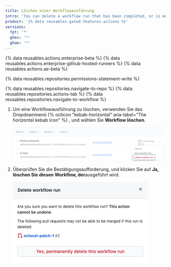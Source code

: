 ```yaml
---
title: Löschen einer Workflowausführung
intro: 'You can delete a workflow run that has been completed, or is more than two weeks old.'
product: '{% data reusables.gated-features.actions %}'
versions:
  fpt: '*'
  ghes: '*'
  ghae: '*'
---
```


{% data reusables.actions.enterprise-beta %}
{% data reusables.actions.enterprise-github-hosted-runners %}
{% data reusables.actions.ae-beta %}

{% data reusables.repositories.permissions-statement-write %}

{% data reusables.repositories.navigate-to-repo %}
{% data reusables.repositories.actions-tab %}
{% data reusables.repositories.navigate-to-workflow %}
1. Um eine Workflowausführung zu löschen, verwenden Sie das Dropdownmenü {% octicon "kebab-horizontal" aria-label="The horizontal kebab icon" %} , und wählen Sie **Workflow löschen**.

    ![Löschen einer Workflowausführung](/assets/images/help/settings/workflow-delete-run.png)
2. Überprüfen Sie die Bestätigungsaufforderung, und klicken Sie auf **Ja, löschen Sie diesen Workflow, der**ausgeführt wird.

    ![Löschen einer Workflowausführungsbestätigung](/assets/images/help/settings/workflow-delete-run-confirmation.png)
